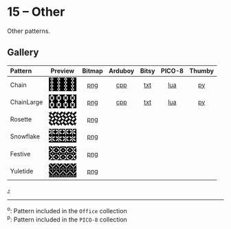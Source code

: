 # 15 – Other

Other patterns.

## Gallery

| Pattern | Preview | Bitmap | Arduboy | Bitsy | PICO-8 | Thumby |
| :--- | :---: | :---: | :---: | :---: | :---: | :---: |
| Chain | <img src="../previews/Chain.png" width="64" height="32" alt=""> | [png](png/Chain.png) | [cpp](Other.h#L12-L23) | [txt](Other.bitsy.txt#L5-L14) | [lua](other.p8.lua#L7-L19) | [py](Other.thumby.py#L5-L16) |
| ChainLarge | <img src="../previews/ChainLarge.png" width="64" height="32" alt=""> | [png](png/ChainLarge.png) | [cpp](Other.h#L25-L36) | [txt](Other.bitsy.txt#L16-L25) | [lua](other.p8.lua#L21-L33) | [py](Other.thumby.py#L18-L29) |
| Rosette | <img src="../previews/Rosette.png" width="64" height="32" alt=""> | [png](png/Rosette.png) | | | | |
| Snowflake | <img src="../previews/Snowflake.png" width="64" height="32" alt=""> | [png](png/Snowflake.png) | | | | |
| Festive | <img src="../previews/Festive.png" width="64" height="32" alt=""> | [png](png/Festive.png) | | | | |
| Yuletide | <img src="../previews/Yuletide.png" width="64" height="32" alt=""> | [png](png/Yuletide.png) | | | | |

[`⤴`](#gallery)

---

<sup>o</sup>: Pattern included in the `Office` collection  
<sup>p</sup>: Pattern included in the `PICO-8` collection 

<br>
